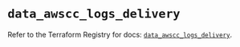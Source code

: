 # `data_awscc_logs_delivery`

Refer to the Terraform Registry for docs: [`data_awscc_logs_delivery`](https://registry.terraform.io/providers/hashicorp/awscc/0.70.0/docs/data-sources/logs_delivery).
